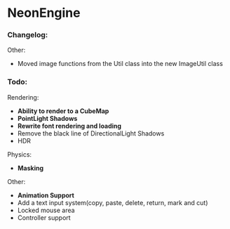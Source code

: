# NeonEngine

### Changelog:

Other:
- Moved image functions from the Util class into the new ImageUtil class

### Todo:

Rendering:
- **Ability to render to a CubeMap**
- **PointLight Shadows**
- **Rewrite font rendering and loading**
- Remove the black line of DirectionalLight Shadows
- HDR

Physics:
- **Masking**

Other:
- **Animation Support**
- Add a text input system(copy, paste, delete, return, mark and cut)
- Locked mouse area
- Controller support
